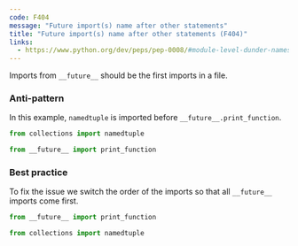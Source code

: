 ```yaml
---
code: F404
message: "Future import(s) name after other statements"
title: "Future import(s) name after other statements (F404)"
links:
  - https://www.python.org/dev/peps/pep-0008/#module-level-dunder-names
---
```


Imports from `__future__` should be the first imports in a file.

### Anti-pattern

In this example, `namedtuple` is imported before `__future__.print_function`.

```python
from collections import namedtuple

from __future__ import print_function
```

### Best practice

To fix the issue we switch the order of the imports so that all `__future__` imports come first.

```python
from __future__ import print_function

from collections import namedtuple
```

